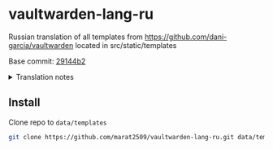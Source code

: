 # vaultwarden-lang-ru

Russian translation of all templates from <https://github.com/dani-garcia/vaultwarden> located in src/static/templates

Base commit: [29144b2](https://github.com/dani-garcia/vaultwarden/commit/29144b2ce0d0f894ab20ad42368f1b62eaed3574)

<details>
  <summary>Translation notes</summary>

  | English | Russian |
  | ------- | ------- |
  | `Account` | `Аккаунт` |
  | `Master password` | `Мастер-пароль` |
  | `Web vault` | `Веб-хранилище` |
  | `Email` | `Email` or `Электронная почта` |
  | `Emergency contact` | `Контакт экстренного доступа` |

</details>

## Install

Clone repo to `data/templates`

```bash
git clone https://github.com/marat2509/vaultwarden-lang-ru.git data/templates
```
